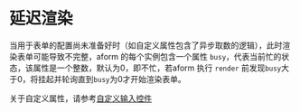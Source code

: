 # 延迟渲染

当用于表单的配置尚未准备好时（如自定义属性包含了异步取数的逻辑），此时渲染表单可能导致不完整，aform 的每个实例包含一个属性 `busy`，代表当前忙的状态，该属性是一个整数，默认为0，即不忙，若aform 执行 `render` 前发现`busy`大于0，将挂起并轮询直到`busy`为0才开始渲染表单。

关于自定义属性，请参考[自定义输入控件](../plugin/control.md)
